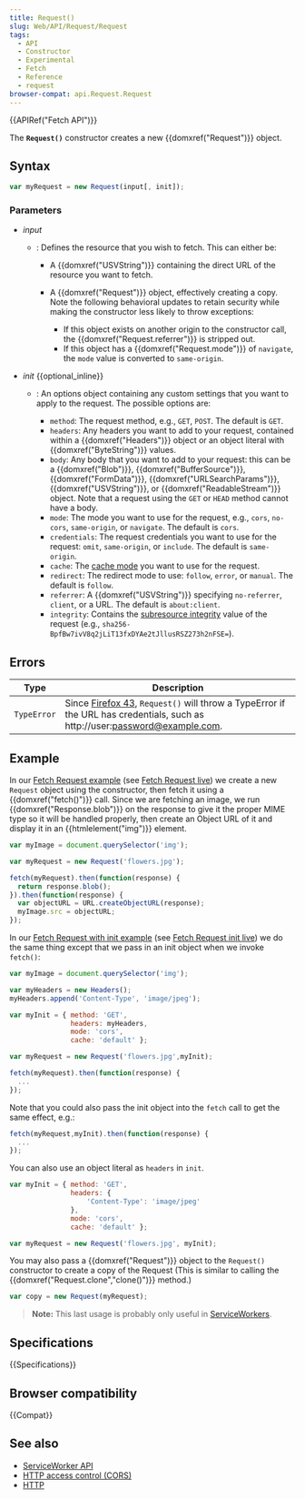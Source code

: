 ```yaml
---
title: Request()
slug: Web/API/Request/Request
tags:
  - API
  - Constructor
  - Experimental
  - Fetch
  - Reference
  - request
browser-compat: api.Request.Request
---
```

{{APIRef("Fetch API")}}

The **`Request()`** constructor creates a new
{{domxref("Request")}} object.

## Syntax

```js
var myRequest = new Request(input[, init]);
```

### Parameters

- _input_

  - : Defines the resource that you wish to fetch. This can either be:

    - A {{domxref("USVString")}} containing the direct URL of the resource you want to
      fetch.
    - A {{domxref("Request")}} object, effectively creating a copy. Note the following
      behavioral updates to retain security while making the constructor less likely to
      throw exceptions:

      - If this object exists on another origin to the constructor call, the
        {{domxref("Request.referrer")}} is stripped out.
      - If this object has a {{domxref("Request.mode")}} of `navigate`,
        the `mode` value is converted to `same-origin`.

- _init_ {{optional_inline}}

  - : An options object containing any custom settings that you want to apply to the
    request. The possible options are:

    - `method`: The request method, e.g., `GET`,
      `POST`. The default is `GET`.
    - `headers`: Any headers you want to add to your request, contained
      within a {{domxref("Headers")}} object or an object literal with
      {{domxref("ByteString")}} values.
    - `body`: Any body that you want to add to your request: this can be a
      {{domxref("Blob")}}, {{domxref("BufferSource")}}, {{domxref("FormData")}},
      {{domxref("URLSearchParams")}}, {{domxref("USVString")}}, or
      {{domxref("ReadableStream")}} object. Note that a request using the
      `GET` or `HEAD` method cannot have a body.
    - `mode`: The mode you want to use for the request, e.g.,
      `cors`, `no-cors`, `same-origin`, or
      `navigate`. The default is `cors`.
    - `credentials`: The request credentials you want to use for the
      request: `omit`, `same-origin`, or `include`. The
      default is `same-origin`.
    - `cache`: The [cache
      mode](/en-US/docs/Web/API/Request/cache) you want to use for the request.
    - `redirect`: The redirect mode to use: `follow`,
      `error`, or `manual`. The default is `follow`.
    - `referrer`: A {{domxref("USVString")}} specifying
      `no-referrer`, `client`, or a URL. The default is
      `about:client`.
    - `integrity`: Contains the [subresource integrity](/en-US/docs/Web/Security/Subresource_Integrity)
      value of the request (e.g.,
      `sha256-BpfBw7ivV8q2jLiT13fxDYAe2tJllusRSZ273h2nFSE=`).

## Errors

| Type        | Description                                                                                                                                                           |
| ----------- | --------------------------------------------------------------------------------------------------------------------------------------------------------------------- |
| `TypeError` | Since [Firefox 43](/en-US/docs/Mozilla/Firefox/Releases/43), `Request()` will throw a TypeError if the URL has credentials, such as http://user:password@example.com. |

## Example

In our [Fetch
Request example](https://github.com/mdn/fetch-examples/tree/master/fetch-request) (see [Fetch Request live](https://mdn.github.io/fetch-examples/fetch-request/)) we
create a new `Request` object using the constructor, then fetch it using a
{{domxref("fetch()")}} call. Since we are fetching an image, we run
{{domxref("Response.blob")}} on the response to give it the proper MIME type so it will be
handled properly, then create an Object URL of it and display it in an
{{htmlelement("img")}} element.

```js
var myImage = document.querySelector('img');

var myRequest = new Request('flowers.jpg');

fetch(myRequest).then(function(response) {
  return response.blob();
}).then(function(response) {
  var objectURL = URL.createObjectURL(response);
  myImage.src = objectURL;
});
```

In our [Fetch
Request with init example](https://github.com/mdn/fetch-examples/tree/master/fetch-request-with-init) (see [Fetch Request
init live](https://mdn.github.io/fetch-examples/fetch-request-with-init/)) we do the same thing except that we pass in an init object when we
invoke `fetch()`:

```js
var myImage = document.querySelector('img');

var myHeaders = new Headers();
myHeaders.append('Content-Type', 'image/jpeg');

var myInit = { method: 'GET',
               headers: myHeaders,
               mode: 'cors',
               cache: 'default' };

var myRequest = new Request('flowers.jpg',myInit);

fetch(myRequest).then(function(response) {
  ...
});
```

Note that you could also pass the init object into the `fetch` call to get
the same effect, e.g.:

```js
fetch(myRequest,myInit).then(function(response) {
  ...
});
```

You can also use an object literal as `headers` in `init`.

```js
var myInit = { method: 'GET',
               headers: {
                   'Content-Type': 'image/jpeg'
               },
               mode: 'cors',
               cache: 'default' };

var myRequest = new Request('flowers.jpg', myInit);
```

You may also pass a {{domxref("Request")}} object to the `Request()`
constructor to create a copy of the Request (This is similar to calling the
{{domxref("Request.clone","clone()")}} method.)

```js
var copy = new Request(myRequest);
```

> **Note:** This last usage is probably only useful in [ServiceWorkers](/en-US/docs/Web/API/Service_Worker_API).

## Specifications

{{Specifications}}

## Browser compatibility

{{Compat}}

## See also

- [ServiceWorker API](/en-US/docs/Web/API/Service_Worker_API)
- [HTTP access control (CORS)](/en-US/docs/Web/HTTP/CORS)
- [HTTP](/en-US/docs/Web/HTTP)
